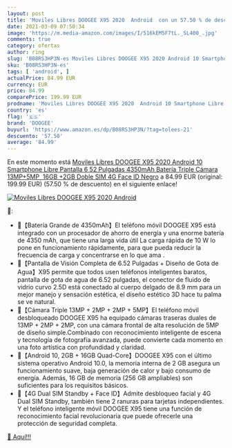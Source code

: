 ```yaml
---
layout: post
title: 'Moviles Libres DOOGEE X95 2020  Android  con un 57.50 % de descuento'
date: 2021-03-09 07:50:34
image: 'https://m.media-amazon.com/images/I/516kEM5F7tL._SL400_.jpg'
comments: true
category: ofertas
author: ring
slug: 'B08RS3HP3N-es Moviles Libres DOOGEE X95 2020 Android 10 Smartphone Libre...'
sku: 'B08RS3HP3N-es'
tags: [ 'android', ]
actualPrice: 84.99 EUR
currency: EUR
price: 84.99
comparePrice: 199.99 EUR
prodname: 'Moviles Libres DOOGEE X95 2020  Android 10 Smartphone Libre  Pantalla 6 52 Pulgadas  4350mAh Batería  Triple Cámara 13MP+5MP  16GB +2GB  Doble SIM 4G  Face ID  Negro'
country: 'es'
flag: '🇪🇸'
brand: 'DOOGEE'
buyurl: 'https://www.amazon.es/dp/B08RS3HP3N/?tag=tolees-21'
descuento: '57.50'
average: '84.99'
---
```


En este momento está [Moviles Libres DOOGEE X95 2020  Android 10 Smartphone Libre  Pantalla 6 52 Pulgadas  4350mAh Batería  Triple Cámara 13MP+5MP  16GB +2GB  Doble SIM 4G  Face ID  Negro](https://www.amazon.es/dp/B08RS3HP3N/?tag=tolees-21) a 84.99 EUR (original: 199.99 EUR) (57.50 %  de descuento) en el siguiente enlace!

[![Moviles Libres DOOGEE X95 2020  Android ](https://m.media-amazon.com/images/I/516kEM5F7tL._SL400_.jpg)](https://www.amazon.es/dp/B08RS3HP3N/?tag=tolees-21)

🔎:

- 🌸【Batería Grande de 4350mAh】El teléfono móvil DOOGEE X95 está integrado con un procesador de ahorro de energía y una enorme batería de 4350 mAh, que tiene una larga vida útil La carga rápida de 10 W lo pone en funcionamiento rápidamente, para que pueda reducir la frecuencia de carga y concentrarse en lo que ama .
- 🌸【Pantalla de Visión Completa de 6.52 Pulgadas + Diseño de Gota de Agua】X95 permite que todos usen teléfonos inteligentes baratos, pantalla de gota de agua de 6.52 pulgadas, el conector de fluido de vidrio curvo 2.5D está conectado al cuerpo delgado de 8.9 mm para un mejor manejo y sensación estética, el diseño estético 3D hace tu palma se ve natural.
- 🌸【Cámara Triple 13MP + 2MP + 2MP + 5MP】El teléfono móvil desbloqueado DOOGEE X95 ha equipado cámaras traseras duales de 13MP + 2MP + 2MP, con una cámara frontal de alta resolución de 5MP de diseño simple.Combinado con reconocimiento inteligente de escena y tecnología de fotografía avanzada, puede convierte cada momento en una foto artística con profundidad y claridad.
- 🌸【Android 10, 2GB + 16GB Quad-Core】DOOGEE X95 con el último sistema operativo Android 10.0, la memoria interna de 2 GB asegura un funcionamiento suave, baja generación de calor y bajo consumo de energía. Además, 16 GB de memoria (256 GB ampliables) son suficientes para los requisitos básicos.
- 🌸【4G Dual SIM Standby + Face ID】Admite desbloqueo facial y 4G Dual SIM Standby, también tiene 2 ranuras para tarjetas independientes. Y el teléfono inteligente móvil DOOGEE X95 tiene una función de reconocimiento facial revolucionaria que puede ofrecerle una protección de seguridad completa.

[🛒 Aquí!!!](https://www.amazon.es/dp/B08RS3HP3N/?tag=tolees-21)
